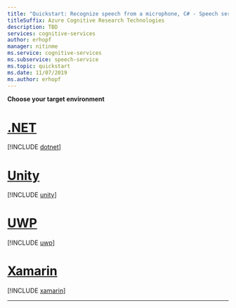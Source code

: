 ```yaml
---
title: "Quickstart: Recognize speech from a microphone, C# - Speech service"
titleSuffix: Azure Cognitive Research Technologies
description: TBD
services: cognitive-services
author: erhopf
manager: nitinme
ms.service: cognitive-services
ms.subservice: speech-service
ms.topic: quickstart
ms.date: 11/07/2019
ms.author: erhopf
---
```


**Choose your target environment**

# [.NET](#tab/dotnet)

[!INCLUDE [dotnet](./dotnet.md)]

# [Unity](#tab/unity)

[!INCLUDE [unity](./unity.md)]

# [UWP](#tab/uwp)

[!INCLUDE [uwp](./uwp.md)]

# [Xamarin](#tab/xaml)

[!INCLUDE [xamarin](./xamarin.md)]

***